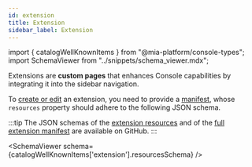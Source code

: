 ```yaml
---
id: extension
title: Extension
sidebar_label: Extension
---
```


import { catalogWellKnownItems } from "@mia-platform/console-types";
import SchemaViewer from "../snippets/schema_viewer.mdx";

Extensions are **custom pages** that enhances Console capabilities by integrating it into the sidebar navigation.

To [create or edit](/products/software-catalog/items-management/overview.md) an extension, you need to provide a [manifest](/products/software-catalog/items-manifest/overview.md), whose `resources` property should adhere to the following JSON schema.

:::tip
The JSON schemas of the [extension resources](https://raw.githubusercontent.com/mia-platform/console-sdk/refs/tags/%40mia-platform/console-types%400.39.2/packages/console-types/schemas/software-catalog/extension.resources.schema.json) and of the [full extension manifest](https://raw.githubusercontent.com/mia-platform/console-sdk/refs/tags/%40mia-platform/console-types%400.39.2/packages/console-types/schemas/software-catalog/extension.manifest.schema.json) are available on GitHub.
:::

<SchemaViewer schema={catalogWellKnownItems['extension'].resourcesSchema} />
